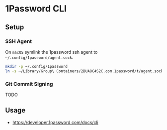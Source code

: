 # 1Password CLI

## Setup

### SSH Agent

On `macOS` symlink the 1password ssh agent to `~/.config/1password/agent.sock`.

```sh
mkdir -p ~/.config/1password
ln -s ~/Library/Group\ Containers/2BUA8C4S2C.com.1password/t/agent.sock ~/.config/1password/agent.sock
```

### Git Commit Signing

TODO

## Usage

- https://developer.1password.com/docs/cli
